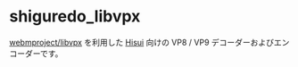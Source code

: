 shiguredo_libvpx
================

[webmproject/libvpx] を利用した [Hisui] 向けの VP8 / VP9 デコーダーおよびエンコーダーです。

[webmproject/libvpx]: https://github.com/webmproject/libvpx
[Hisui]: https://github.com/shiguredo/hisui
